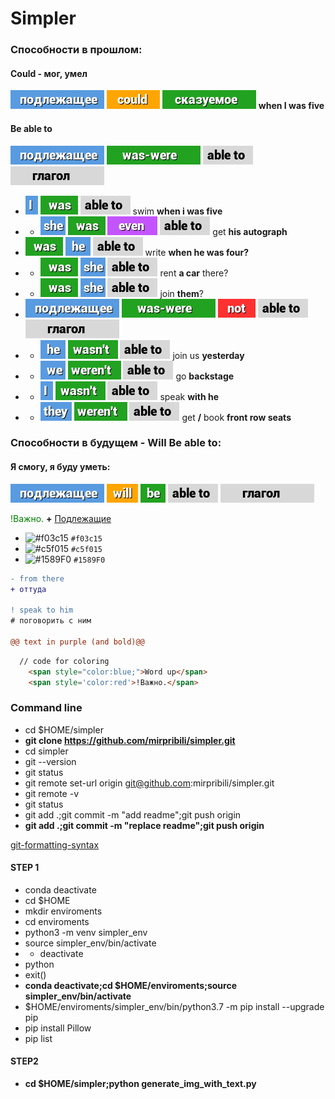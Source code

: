 # Simpler

### Cпособности в прошлом:
#### Could - мог, умел
<img src="i\подлежащее.png"> <img src="i\could.png"> <img src="i\сказуемое.png"> **when I was five**
#### Be able to
<img src="i\подлежащее.png"> <img src="i\was-were.png"> <img src="i\able to.png"> <img src="i\глагол.png">
- <img src="i\I.png"> <img src="i\was.png"> <img src="i\able to.png"> swim **when i was five**
- - <img src="i\she.png"> <img src="i\was.png"> <img src="i\even.png"> 
 <img src="i\able to.png"> get **his autograph**
- <img src="i\was.png"> <img src="i\he.png"> <img src="i\able to.png"> write **when he was four?**
- - <img src="i\was.png"> <img src="i\she.png"> <img src="i\able to.png"> rent **a car** there?
- - <img src="i\was.png"> <img src="i\she.png"> <img src="i\able to.png"> join **them**?
- <img src="i\подлежащее.png"> <img src="i\was-were.png"> <img src="i\not.png"> <img src="i\able to.png"> <img src="i\глагол.png">
- - <img src="i\he.png"> <img src="i\wasn't.png"> <img src="i\able to.png"> join us **yesterday**
- - <img src="i\we.png"> <img src="i\weren't.png"> <img src="i\able to.png"> go **backstage**
- - <img src="i\I.png"> <img src="i\wasn't.png"> <img src="i\able to.png"> speak **with he**
- - <img src="i\they.png"> <img src="i\weren't.png"> <img src="i\able to.png"> get **/** book **front row seats**

### Cпособности в будущем - Will Be able to:
#### Я смогу, я буду уметь:
<img src="i\подлежащее.png"> <img src="i\will.png"> <img src="i\be.png"> <img src="i\able to.png"> <img src="i\глагол.png">



 <span style='color:green'>!Важно.</span> **+** [Подлежащие]()



- ![#f03c15](https://via.placeholder.com/15/f03c15/000000?text=+) `#f03c15`
- ![#c5f015](https://via.placeholder.com/15/c5f015/000000?text=+) `#c5f015`
- ![#1589F0](https://via.placeholder.com/15/1589F0/000000?text=+) `#1589F0`

```diff
- from there
+ оттуда

! speak to him
# поговорить с ним

@@ text in purple (and bold)@@
```

```html
  // code for coloring
  	<span style="color:blue;">Word up</span>
	<span style='color:red'>!Важно.</span> 
```

### Command line

- cd $HOME/simpler
- **git clone https://github.com/mirpribili/simpler.git**
- cd simpler
- git --version
- git status
- git remote set-url origin git@github.com:mirpribili/simpler.git
- git remote -v
- git status
- git add .;git commit -m "add readme";git push origin
- **git add .;git commit -m "replace readme";git push origin**

[git-formatting-syntax](https://docs.github.com/en/free-pro-team@latest/github/writing-on-github/basic-writing-and-formatting-syntax)


#### STEP 1

- conda deactivate
- cd $HOME
- mkdir enviroments
- cd enviroments
- python3 -m venv simpler_env
- source simpler_env/bin/activate
- - deactivate
- python
- exit()
- **conda deactivate;cd $HOME/enviroments;source simpler_env/bin/activate**
- $HOME/enviroments/simpler_env/bin/python3.7 -m pip install --upgrade pip
- pip install Pillow
- pip list

#### STEP2
- **cd $HOME/simpler;python generate_img_with_text.py**
